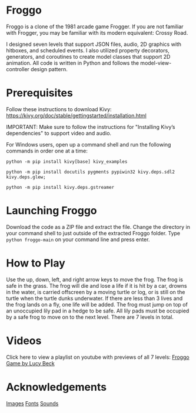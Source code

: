 # Froggo
Froggo is a clone of the 1981 arcade game Frogger. If you are not familiar with Frogger, you may be familiar with its modern equivalent: Crossy Road.

I designed seven levels that support JSON files, audio, 2D graphics with hitboxes, and scheduled events. I also utilized property decorators, generators, and coroutines to create model classes that support 2D animation. All code is written in Python and follows the model-view-controller design pattern. 
# Prerequisites
Follow these instructions to download Kivy: https://kivy.org/doc/stable/gettingstarted/installation.html

IMPORTANT: Make sure to follow the instructions for "Installing Kivy’s dependencies" to support video and audio.

For Windows users, open up a command shell and run the following commands in order one at a time:
```
python -m pip install kivy[base] kivy_examples

python -m pip install docutils pygments pypiwin32 kivy.deps.sdl2 kivy.deps.glew; 

python -m pip install kivy.deps.gstreamer
```
# Launching Froggo
Download the code as a ZIP file and extract the file. 
Change the directory in your command shell to just outside of the extracted Froggo folder.
Type ```python froggo-main``` on your command line and press enter. 
# How to Play
Use the up, down, left, and right arrow keys to move the frog.
The frog is safe in the grass.
The frog will die and lose a life if it is hit by a car, drowns in the water, is carried offscreen by a moving turtle or log, or is still on the turtle when the turtle dunks underwater.
If there are less than 3 lives and the frog lands on a fly, one life will be added.
The frog must jump on top of an unoccupied lily pad in a hedge to be safe. 
All lily pads must be occupied by a safe frog to move on to the next level.
There are 7 levels in total.
# Videos
Click here to view a playlist on youtube with previews of all 7 levels: [Froggo Game by Lucy Beck](https://youtube.com/playlist?list=PL4oFuWmD_bSWF9CO4Yglt4EQ9ZP_mkdIL)
# Acknowledgements
[Images](https://www.clipartkey.com/view/xxboTb_frogger-sprite-sheet/)
[Fonts](https://www.1001freefonts.com/keep-on-truckin.font)
[Sounds](http://www.orangefreesounds.com/)






